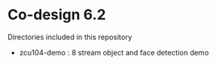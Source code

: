 # Co-design 6.2

Directories included in this repository
- zcu104-demo : 8 stream object and face detection demo
